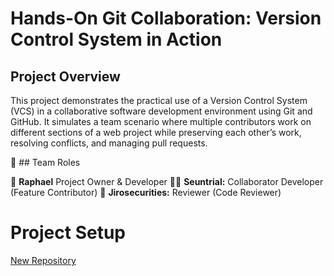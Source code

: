 # Hands-On Git Collaboration: Version Control System in Action

## Project Overview

This project demonstrates the practical use of a Version Control System (VCS) in a collaborative software development environment using Git and GitHub. It simulates a team scenario where multiple contributors work on different sections of a web project while preserving each other’s work, resolving conflicts, and managing pull requests.

👥 ## Team Roles

👤 **Raphael** Project Owner & Developer
👨‍💻 **Seuntrial:** Collaborator Developer (Feature Contributor)
👀 **Jirosecurities:** Reviewer (Code Reviewer)

# Project Setup

[New Repository](./img/01.%20create%20repo.png)

